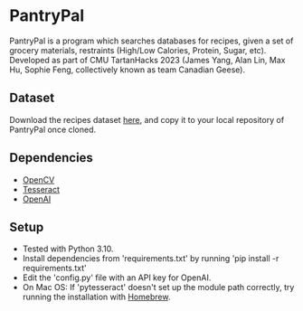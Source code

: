 # PantryPal
PantryPal is a program which searches databases for recipes, given a set of grocery materials, restraints (High/Low Calories, Protein, Sugar, etc).
Developed as part of CMU TartanHacks 2023 (James Yang, Alan Lin, Max Hu, Sophie Feng, collectively known as team Canadian Geese).

## Dataset
Download the recipes dataset [here](https://drive.google.com/file/d/1RrCHyl7BqPEDS33FRhFzN9RawMB18S7e/view?usp=sharing), and copy it to your local repository of PantryPal once cloned.

## Dependencies
- [OpenCV](https://pypi.org/project/opencv-python/)
- [Tesseract](https://pypi.org/project/pytesseract/)
- [OpenAI](https://pypi.org/project/openai/)

## Setup
- Tested with Python 3.10.
- Install dependencies from 'requirements.txt' by running 'pip install -r requirements.txt'
- Edit the 'config.py' file with an API key for OpenAI.
- On Mac OS: If 'pytesseract' doesn't set up the module path correctly, try running the installation with [Homebrew](https://brew.sh/).
